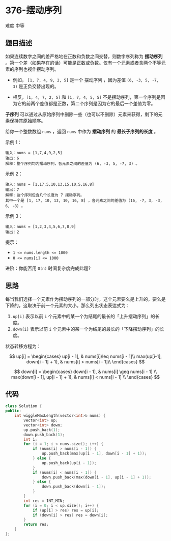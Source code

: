 # 376-摆动序列

难度 中等



## 题目描述

如果连续数字之间的差严格地在正数和负数之间交替，则数字序列称为 **摆动序列** 。第一个差（如果存在的话）可能是正数或负数。仅有一个元素或者含两个不等元素的序列也视作摆动序列。

- 例如， `[1, 7, 4, 9, 2, 5]` 是一个 摆动序列 ，因为差值 `(6, -3, 5, -7, 3)` 是正负交替出现的。

- 相反，`[1, 4, 7, 2, 5]` 和 `[1, 7, 4, 5, 5]` 不是摆动序列，第一个序列是因为它的前两个差值都是正数，第二个序列是因为它的最后一个差值为零。
  

**子序列** 可以通过从原始序列中删除一些（也可以不删除）元素来获得，剩下的元素保持其原始顺序。

给你一个整数数组 `nums` ，返回 `nums` 中作为 **摆动序列** 的 **最长子序列的长度** 。

 

示例 1：
```
输入：nums = [1,7,4,9,2,5]
输出：6
解释：整个序列均为摆动序列，各元素之间的差值为 (6, -3, 5, -7, 3) 。
```
示例 2：
```
输入：nums = [1,17,5,10,13,15,10,5,16,8]
输出：7
解释：这个序列包含几个长度为 7 摆动序列。
其中一个是 [1, 17, 10, 13, 10, 16, 8] ，各元素之间的差值为 (16, -7, 3, -3, 6, -8) 。
```
示例 3：
```
输入：nums = [1,2,3,4,5,6,7,8,9]
输出：2
```

提示：

- `1 <= nums.length <= 1000`
- `0 <= nums[i] <= 1000`


进阶：你能否用 `O(n)` 时间复杂度完成此题?



## 思路

每当我们选择一个元素作为摆动序列的一部分时，这个元素要么是上升的，要么是下降的，这取决于前一个元素的大小。那么列出状态表达式为：

1. `up[i]` 表示以前 `i` 个元素中的某一个为结尾的最长的「上升摆动序列」的长度。
2. `down[i]` 表示以前 `i` 个元素中的某一个为结尾的最长的「下降摆动序列」的长度。

状态转移方程为：

$$
up[i] =
\begin{cases}
up[i - 1], & nums[i]\leq nums[i - 1]\\
max(up[i-1], down[i - 1] + 1), & nums[i] > nums[i - 1]\\
\end{cases}
$$

$$
down[i] =
\begin{cases}
down[i - 1], & nums[i] \geq nums[i - 1] \\
max(down[i - 1], up[i - 1] + 1), & nums[i] < nums[i - 1] \\
\end{cases}
$$




## 代码

```c++
class Solution {
public:
    int wiggleMaxLength(vector<int>& nums) {
        vector<int> up;
        vector<int> down;
        up.push_back(1);
        down.push_back(1);
        int i;
        for (i = 1; i < nums.size(); i++) {
            if (nums[i] > nums[i - 1]) {
                up.push_back(max(up[i - 1], down[i - 1] + 1));
            } else {
                up.push_back(up[i - 1]);
            }
            if (nums[i] < nums[i - 1]) {
                down.push_back(max(down[i - 1], up[i - 1] + 1));
            } else {
                down.push_back(down[i - 1]);
            }
        }
        int res = INT_MIN;
        for (i = 0; i < up.size(); i++) {
            if (up[i] > res) res = up[i];
            if (down[i] > res) res = down[i];
        }
        return res;
    }
};
```

